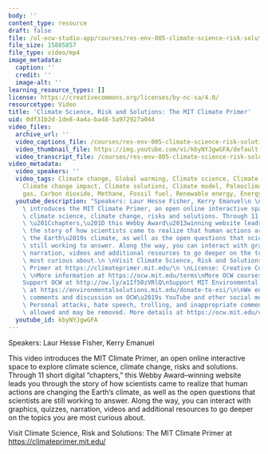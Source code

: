 ```yaml
---
body: ''
content_type: resource
draft: false
file: /ol-ocw-studio-app/courses/res-env-005-climate-science-risk-solutions-a-climate-primer/climate-primer-total_v8_360p_16_9.mp4
file_size: 15885857
file_type: video/mp4
image_metadata:
  caption: ''
  credit: ''
  image-alt: ''
learning_resource_types: []
license: https://creativecommons.org/licenses/by-nc-sa/4.0/
resourcetype: Video
title: 'Climate Science, Risk and Solutions: The MIT Climate Primer'
uid: 0df31b2d-1de8-4a4a-ba48-5a972927a044
video_files:
  archive_url: ''
  video_captions_file: /courses/res-env-005-climate-science-risk-solutions-a-climate-primer/climate-primer-total_v8_captions.vtt
  video_thumbnail_file: https://img.youtube.com/vi/kbyNYJgwGFA/default.jpg
  video_transcript_file: /courses/res-env-005-climate-science-risk-solutions-a-climate-primer/climate-primer-total_v8_transcript.pdf
video_metadata:
  video_speakers: ''
  video_tags: Climate change, Global warming, Climate science, Climate change risk,
    Climate change impact, Climate solutions, Climate model, Paleoclimate, Greenhouse
    gas, Carbon dioxide, Methane, Fossil fuel, Renewable energy, Energy transition
  youtube_description: "Speakers: Laur Hesse Fisher, Kerry Emanuel\n \nThis video\
    \ introduces the MIT Climate Primer, an open online interactive space to explore\
    \ climate science, climate change, risks and solutions. Through 11 short digital\
    \ \u201Cchapters,\u201D this Webby Award\u2013winning website leads you through\
    \ the story of how scientists came to realize that human actions are changing\
    \ the Earth\u2019s climate, as well as the open questions that scientists are\
    \ still working to answer. Along the way, you can interact with graphics, quizzes,\
    \ narration, videos and additional resources to go deeper on the topics you are\
    \ most curious about.\n \nVisit Climate Science, Risk and Solutions: The MIT Climate\
    \ Primer at https://climateprimer.mit.edu/\n \nLicense: Creative Commons BY-NC-SA\
    \ \nMore information at https://ocw.mit.edu/terms\nMore OCW courses at https://ocw.mit.edu\n\
    Support OCW at http://ow.ly/a1If50zVRlQ\nSupport MIT Environmental Solutions Initiative\
    \ at https://environmentalsolutions.mit.edu/donate-to-esi/\n\nWe encourage constructive\
    \ comments and discussion on OCW\u2019s YouTube and other social media channels.\
    \ Personal attacks, hate speech, trolling, and inappropriate comments are not\
    \ allowed and may be removed. More details at https://ocw.mit.edu/comments."
  youtube_id: kbyNYJgwGFA
---
```

Speakers: Laur Hesse Fisher, Kerry Emanuel  
  
This video introduces the MIT Climate Primer, an open online interactive space to explore climate science, climate change, risks and solutions. Through 11 short digital “chapters,” this Webby Award–winning website leads you through the story of how scientists came to realize that human actions are changing the Earth’s climate, as well as the open questions that scientists are still working to answer. Along the way, you can interact with graphics, quizzes, narration, videos and additional resources to go deeper on the topics you are most curious about.  
  
Visit Climate Science, Risk and Solutions: The MIT Climate Primer at https://climateprimer.mit.edu/